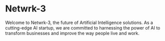 # Netwrk-3

Welcome to Netwrk-3, the future of Artificial Intelligence solutions. As a cutting-edge AI startup, we are committed to harnessing the power of AI to transform businesses and improve the way people live and work.
